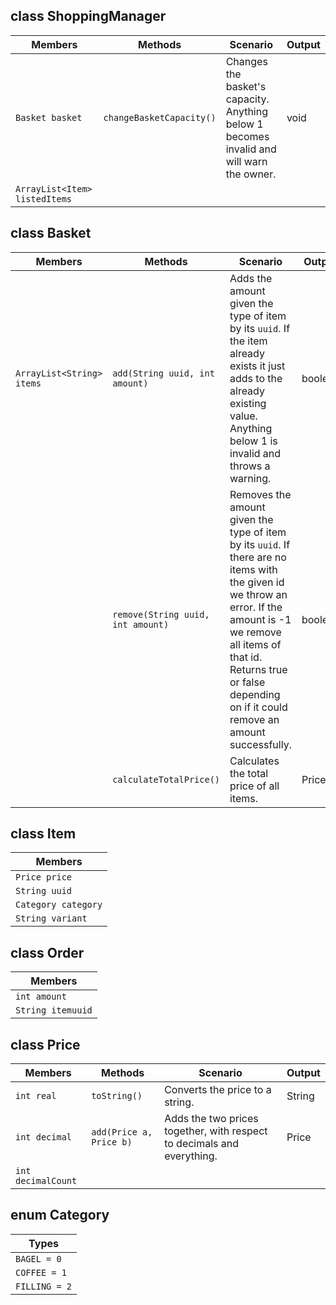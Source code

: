 ## class ShoppingManager

| Members                       | Methods                  | Scenario                                                                                 | Output |
|-------------------------------|--------------------------|------------------------------------------------------------------------------------------|--------|
| `Basket basket`               | `changeBasketCapacity()` | Changes the basket's capacity. Anything below 1 becomes invalid and will warn the owner. | void   |
| `ArrayList<Item> listedItems` |                          |                                                                                          |        |


## class Basket

| Members                   | Methods                           | Scenario                                                                                                                                                                                                                                                 | Output  |
|---------------------------|-----------------------------------|----------------------------------------------------------------------------------------------------------------------------------------------------------------------------------------------------------------------------------------------------------|---------|
| `ArrayList<String> items` | `add(String uuid, int amount)`    | Adds the amount given the type of item by its `uuid`. If the item already exists it just adds to the already existing value. Anything below 1 is invalid and throws a warning.                                                                           | boolean |
|                           | `remove(String uuid, int amount)` | Removes the amount given the type of item by its `uuid`. If there are no items with the given id we throw an error. If the amount is -1 we remove all items of that id.<br>Returns true or false depending on if it could remove an amount successfully. | boolean |
|                           | `calculateTotalPrice()`           | Calculates the total price of all items.                                                                                                                                                                                                                 | Price   |


## class Item

| Members             |
|---------------------|
| `Price price`       |
| `String uuid`       |
| `Category category` |
| `String variant`    |

## class Order

| Members           |
|-------------------|
| `int amount`      |
| `String itemuuid` |


## class Price

| Members            | Methods                 | Scenario                                                               | Output |
|--------------------|-------------------------|------------------------------------------------------------------------|--------|
| `int real`         | `toString()`            | Converts the price to a string.                                        | String |
| `int decimal`      | `add(Price a, Price b)` | Adds the two prices together, with respect to decimals and everything. | Price  |
| `int decimalCount` |                         |                                                                        |        |


## enum Category

| Types         |
|---------------|
| `BAGEL = 0`   |
| `COFFEE = 1`  |
| `FILLING = 2` |

